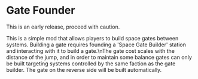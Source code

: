 # Gate Founder

This is an early release, proceed with caution.

This is a simple mod that allows players to build space gates between systems. Building a gate requires founding a 'Space Gate Builder' station and interacting with it to build a gate.\nThe gate cost scales with the distance of the jump, and in order to maintain some balance gates can only be built targeting systems controlled by the same faction as the gate builder. The gate on the reverse side will be built automatically.
